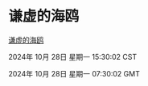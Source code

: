 # 谦虚的海鸥
[谦虚的海鸥](http://219.139.197.74:56308/qxdho/course/base/hotlink/index.php)

2024年 10月 28日 星期一 15:30:02 CST

2024年 10月 28日 星期一 07:30:02 GMT
